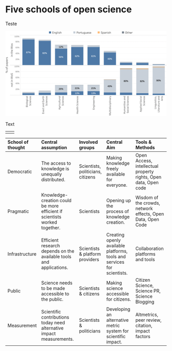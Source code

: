 # Five schools of open science

Teste

![Five schools](.gitbook/assets/screenshot-2021-02-27-at-14.02.01.png)

Text

|  |  |
| :--- | :--- |
|  |  |



| School of thought | Central assumption | Involved groups | Central Aim | Tools & Methods |
| :--- | :--- | :--- | :--- | :--- |
| Democratic | The access to knowledge is unequally distributed. | Scientists, politicians, citizens | Making knowledge freely available for everyone. | Open Access, intellectual property rights, Open data, Open code |
| Pragmatic | Knowledge-creation could be more efficient if scientists worked together. | Scientists | Opening up the process of knowledge creation. | Wisdom of the crowds, network effects, Open Data, Open Code |
| Infrastructure | Efficient research depends on the available tools and applications. | Scientists & platform providers | Creating openly available platforms, tools and services for scientists. | Collaboration platforms and tools |
| Public | Science needs to be made accessible to the public. | Scientists & citizens | Making science accessible for citizens. | Citizen Science, Science PR, Science Blogging |
| Measurement | Scientific contributions today need alternative impact measurements. | Scientists & politicians | Developing an alternative metric system for scientific impact. | Altmetrics, peer review, citation, impact factors |

